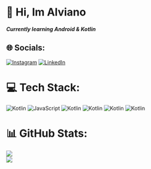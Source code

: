 # 👋 Hi, Im Alviano
##### Currently learning Android & Kotlin 



## 🌐 Socials:
[![Instagram](https://img.shields.io/badge/Instagram-%23E4405F.svg?logo=Instagram&logoColor=white)](https://instagram.com/mdalviano) [![LinkedIn](https://img.shields.io/badge/LinkedIn-%230077B5.svg?logo=linkedin&logoColor=white)](https://linkedin.com/in/m-detryalviano-maharandi-4222bb312) 



# 💻 Tech Stack:
![Kotlin](https://img.shields.io/badge/kotlin-%8FF421F6.svg?style=for-the-badge&logo=kotlin&logoColor=black) ![JavaScript](https://img.shields.io/badge/aksara_jawa-%23323330.svg?style=for-the-badge&logo=javascript&logoColor=%23F7DF1E) ![Kotlin](https://img.shields.io/badge/bahasa_k-%23F901FF.svg?style=for-the-badge&logo=php&logoColor=blue) ![Kotlin](https://img.shields.io/badge/yahahaha-%346FF81F.svg?style=for-the-badge&logo=laravel&logoColor=red) ![Kotlin](https://img.shields.io/badge/snapan-%23FF18FF.svg?style=for-the-badge&logo=go&logoColor=gray) ![Kotlin](https://img.shields.io/badge/pplg-%0FF241F5.svg?style=for-the-badge&logo=tailwindcss&logoColor=skyblue)


# 📊 GitHub Stats:
![](https://github-readme-streak-stats.herokuapp.com/?user=MDAlviano&theme=dark&hide_border=false)<br/>
![](https://github-readme-stats.vercel.app/api/top-langs/?username=MDAlviano&theme=dark&hide_border=false&include_all_commits=false&count_private=false&layout=compact)

<!-- Proudly created with GPRM ( https://gprm.itsvg.in ) -->
<!-- Proudly created with GPRM ( https://gprm.itsvg.in ) -->

<!-- Proudly created with GPRM ( https://gprm.itsvg.in ) -->
<!-- Proudly created with GPRM ( https://gprm.itsvg.in ) -->

<!-- Proudly created with GPRM ( https://gprm.itsvg.in ) -->

<!-- Proudly created with GPRM ( https://gprm.itsvg.in ) -->

<!---
MDAlviano/MDAlviano is a ✨ special ✨ repository because its `README.md` (this file) appears on your GitHub profile.
You can click the Preview link to take a look at your changes.
--->
